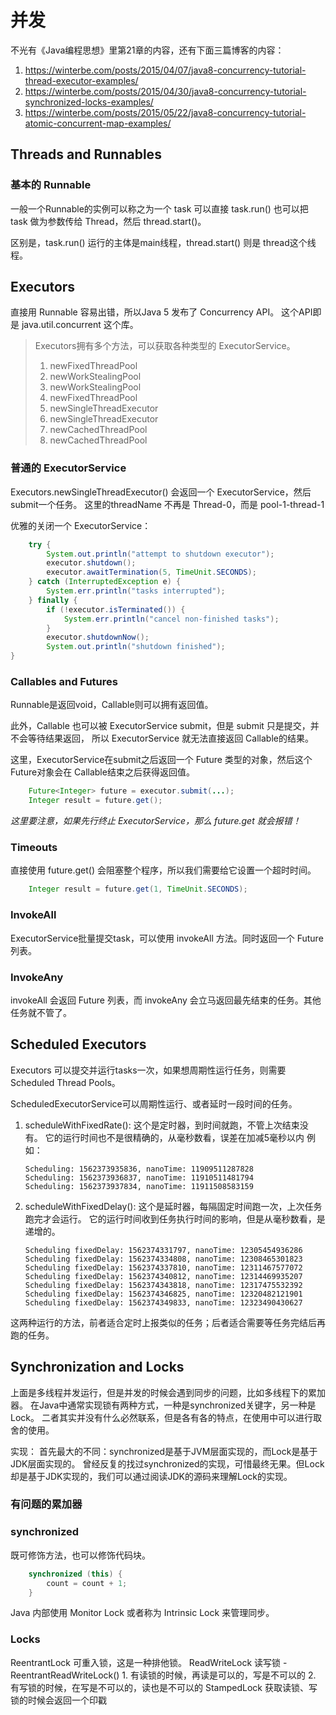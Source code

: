 # 并发

不光有《Java编程思想》里第21章的内容，还有下面三篇博客的内容：

1. https://winterbe.com/posts/2015/04/07/java8-concurrency-tutorial-thread-executor-examples/
2. https://winterbe.com/posts/2015/04/30/java8-concurrency-tutorial-synchronized-locks-examples/
3. https://winterbe.com/posts/2015/05/22/java8-concurrency-tutorial-atomic-concurrent-map-examples/

## Threads and Runnables

### 基本的 Runnable
一般一个Runnable的实例可以称之为一个 task
可以直接 task.run()
也可以把 task 做为参数传给 Thread，然后 thread.start()。

区别是，task.run() 运行的主体是main线程，thread.start() 则是 thread这个线程。

## Executors
直接用 Runnable 容易出错，所以Java 5 发布了 Concurrency API。
这个API即是 java.util.concurrent 这个库。

>Executors拥有多个方法，可以获取各种类型的 ExecutorService。
>1. newFixedThreadPool
>2. newWorkStealingPool
>3. newWorkStealingPool
>4. newFixedThreadPool
>5. newSingleThreadExecutor
>6. newSingleThreadExecutor
>7. newCachedThreadPool
>8. newCachedThreadPool

### 普通的 ExecutorService
Executors.newSingleThreadExecutor() 会返回一个 ExecutorService，然后submit一个任务。
这里的threadName 不再是 Thread-0，而是 pool-1-thread-1



优雅的关闭一个 ExecutorService：
```java
    try {
        System.out.println("attempt to shutdown executor");
        executor.shutdown();
        executor.awaitTermination(5, TimeUnit.SECONDS);
    } catch (InterruptedException e) {
        System.err.println("tasks interrupted");
    } finally {
        if (!executor.isTerminated()) {
            System.err.println("cancel non-finished tasks");
        }
        executor.shutdownNow();
        System.out.println("shutdown finished");
}
```

### Callables and Futures
Runnable是返回void，Callable则可以拥有返回值。

此外，Callable 也可以被 ExecutorService submit，但是 submit 只是提交，并不会等待结果返回，
所以 ExecutorService 就无法直接返回 Callable的结果。

这里，ExecutorService在submit之后返回一个 Future 类型的对象，然后这个 Future对象会在 Callable结束之后获得返回值。
```java
    Future<Integer> future = executor.submit(...);
    Integer result = future.get();
```

_*这里要注意，如果先行终止 ExecutorService，那么 future.get 就会报错！*_


### Timeouts
直接使用 future.get() 会阻塞整个程序，所以我们需要给它设置一个超时时间。
```java
    Integer result = future.get(1, TimeUnit.SECONDS);
```

### InvokeAll
ExecutorService批量提交task，可以使用 invokeAll 方法。同时返回一个 Future 列表。

### InvokeAny
invokeAll 会返回 Future 列表，而 invokeAny 会立马返回最先结束的任务。其他任务就不管了。


## Scheduled Executors
Executors 可以提交并运行tasks一次，如果想周期性运行任务，则需要 Scheduled Thread Pools。

ScheduledExecutorService可以周期性运行、或者延时一段时间的任务。
1. scheduleWithFixedRate(): 这个是定时器，到时间就跑，不管上次结束没有。
    它的运行时间也不是很精确的，从毫秒数看，误差在加减5毫秒以内
    例如：
    ```
    Scheduling: 1562373935836, nanoTime: 11909511287828
    Scheduling: 1562373936837, nanoTime: 11910511481794
    Scheduling: 1562373937834, nanoTime: 11911508583159
    ```
2. scheduleWithFixedDelay(): 这个是延时器，每隔固定时间跑一次，上次任务跑完才会运行。
    它的运行时间收到任务执行时间的影响，但是从毫秒数看，是递增的。
    ```
    Scheduling fixedDelay: 1562374331797, nanoTime: 12305454936286
    Scheduling fixedDelay: 1562374334808, nanoTime: 12308465301823
    Scheduling fixedDelay: 1562374337810, nanoTime: 12311467577072
    Scheduling fixedDelay: 1562374340812, nanoTime: 12314469935207
    Scheduling fixedDelay: 1562374343818, nanoTime: 12317475532392
    Scheduling fixedDelay: 1562374346825, nanoTime: 12320482121901
    Scheduling fixedDelay: 1562374349833, nanoTime: 12323490430627
    ```

这两种运行的方法，前者适合定时上报类似的任务；后者适合需要等任务完结后再跑的任务。


## Synchronization and Locks
上面是多线程并发运行，但是并发的时候会遇到同步的问题，比如多线程下的累加器。
在Java中通常实现锁有两种方式，一种是synchronized关键字，另一种是Lock。
二者其实并没有什么必然联系，但是各有各的特点，在使用中可以进行取舍的使用。

实现：
首先最大的不同：synchronized是基于JVM层面实现的，而Lock是基于JDK层面实现的。
曾经反复的找过synchronized的实现，可惜最终无果。但Lock却是基于JDK实现的，我们可以通过阅读JDK的源码来理解Lock的实现。

### 有问题的累加器

### synchronized
既可修饰方法，也可以修饰代码块。
```java
    synchronized (this) {
        count = count + 1;
    }
```
Java 内部使用 Monitor Lock 或者称为 Intrinsic Lock 来管理同步。

### Locks
ReentrantLock   可重入锁，这是一种排他锁。
ReadWriteLock   读写锁 - ReentrantReadWriteLock()
    1. 有读锁的时候，再读是可以的，写是不可以的
    2. 有写锁的时候，在写是不可以的，读也是不可以的
StampedLock     获取读锁、写锁的时候会返回一个印戳
